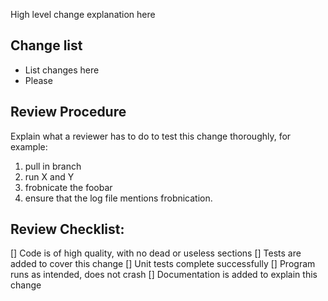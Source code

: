 
High level change explanation here

## Change list ##

* List changes here
* Please

## Review Procedure ##

Explain what a reviewer has to do to test this change thoroughly, for example:

1. pull in branch
2. run X and Y
3. frobnicate the foobar
4. ensure that the log file mentions frobnication.

## Review Checklist: ##

[] Code is of high quality, with no dead or useless sections
[] Tests are added to cover this change
[] Unit tests complete successfully
[] Program runs as intended, does not crash
[] Documentation is added to explain this change

